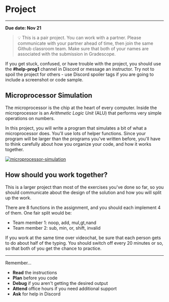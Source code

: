 # Project

---

**Due date: Nov 21**

> 💡 This is a pair project. You can work with a partner. Please communicate
> with your partner ahead of time, then join the same Github classroom team.
> Make sure that both of your names are associated with the submission in
> Gradescope.

If you get stuck, confused, or have trouble with the project, you should use the **#help-prog1** channel in Discord or message an instructor. Try not to spoil the project for others - use Discord spoiler tags if you are going to include a screenshot or code sample.

## Microprocessor Simulation

The microprocessor is the chip at the heart of every computer. Inside the
microprocessor is an _Arithmetic Logic Unit_ (ALU) that performs very simple
operations on numbers.

In this project, you will write a program that simulates a bit of what a
microprocessor does. You'll use lots of helper functions. Since your program
will be larger than the programs you've written before, you'll have to think
carefully about how you organize your code, and how it works together.

[![microprocessor-simulation](https://img.shields.io/static/v1?label=Open%20Project&message=microprocessor%20simulation&color=blue)](https://classroom.github.com/a/pswRcXjU)

## How should you work together?

This is a larger project than most of the exercises you've done so far, so you 
should communicate about the design of the solution and how you will split up
the work. 

There are 8 functions in the assignment, and you should each implement 4 of 
them. One fair split would be:

* Team member 1: noop, add, mul,gt,nand
* Team member 2: sub, min, or, shift, invalid

If you work at the same time over videochat, be sure that each person gets to do
about half of the typing. You should switch off every 20 minutes or so, so that
both of you get the chance to practice.

---

Remember...

- **Read** the instructions
- **Plan** before you code
- **Debug** if you aren't getting the desired output
- **Attend** office hours if you need additional support
- **Ask** for help in Discord
